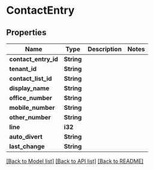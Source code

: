 # ContactEntry

## Properties

Name | Type | Description | Notes
------------ | ------------- | ------------- | -------------
**contact_entry_id** | **String** |  | 
**tenant_id** | **String** |  | 
**contact_list_id** | **String** |  | 
**display_name** | **String** |  | 
**office_number** | **String** |  | 
**mobile_number** | **String** |  | 
**other_number** | **String** |  | 
**line** | **i32** |  | 
**auto_divert** | **String** |  | 
**last_change** | **String** |  | 

[[Back to Model list]](../README.md#documentation-for-models) [[Back to API list]](../README.md#documentation-for-api-endpoints) [[Back to README]](../README.md)


